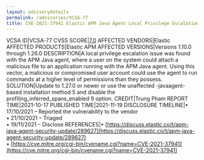 ```yaml
---
layout: advisorydetails
permalink: /advisories/VCSA-77
title: CVE-2021-37941 Elastic APM Java Agent Local Privilege Escalation
---
```

VCSA ID|VCSA-77
CVSS SCORE|[7.0](https://nvd.nist.gov/vuln-metrics/cvss/v3-calculator?calculator&version=3.0&vector=(AV:L/AC:H/PR:L/UI:N/S:U/C:H/I:H/A:H))
AFFECTED VENDORS|Elastic
AFFECTED PRODUCTS|Elastic APM
AFFECTED VERSIONS|Versions 1.10.0 through 1.26.0
DESCRIPTION|A local privilege escalation issue was found with the APM Java agent, where a user on the system could attach a malicious file to an application running with the APM Java agent. Using this vector, a malicious or compromised user account could use the agent to run commands at a higher level of permissions than they possess.
SOLUTION|Update to 1.27.0 or newer or use the unaffected -javaagent-based installation method 5 and disable the profiling_inferred_spans_enabled 9 option.
CREDIT|Trung Pham
REPORT TIME|2021-10-17
PUBLISHED TIME|2021-11-19
DISCLOSURE TIMELINE|&#8226; 17/10/2021 – Reported the vulnerability to the vendor<br>&#8226; 21/10/2021 – Triaged<br>&#8226; 19/11/2021 – Disclose
REFERENCES|&#8226; [https://discuss.elastic.co/t/apm-java-agent-security-update/289627](https://discuss.elastic.co/t/apm-java-agent-security-update/289627)<br>&#8226; [https://cve.mitre.org/cgi-bin/cvename.cgi?name=CVE-2021-37941](https://cve.mitre.org/cgi-bin/cvename.cgi?name=CVE-2021-37941)

